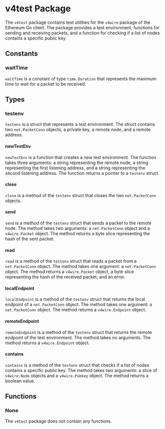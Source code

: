# v4test Package

The `v4test` package contains test utilities for the `v4wire` package of the Ethereum Go client. The package provides a test environment, functions for sending and receiving packets, and a function for checking if a list of nodes contains a specific public key.

## Constants

### waitTime

`waitTime` is a constant of type `time.Duration` that represents the maximum time to wait for a packet to be received.

## Types

### testenv

`testenv` is a struct that represents a test environment. The struct contains two `net.PacketConn` objects, a private key, a remote node, and a remote address.

#### newTestEnv

`newTestEnv` is a function that creates a new test environment. The function takes three arguments: a string representing the remote node, a string representing the first listening address, and a string representing the second listening address. The function returns a pointer to a `testenv` struct.

#### close

`close` is a method of the `testenv` struct that closes the two `net.PacketConn` objects.

#### send

`send` is a method of the `testenv` struct that sends a packet to the remote node. The method takes two arguments: a `net.PacketConn` object and a `v4wire.Packet` object. The method returns a byte slice representing the hash of the sent packet.

#### read

`read` is a method of the `testenv` struct that reads a packet from a `net.PacketConn` object. The method takes one argument: a `net.PacketConn` object. The method returns a `v4wire.Packet` object, a byte slice representing the hash of the received packet, and an error.

#### localEndpoint

`localEndpoint` is a method of the `testenv` struct that returns the local endpoint of a `net.PacketConn` object. The method takes one argument: a `net.PacketConn` object. The method returns a `v4wire.Endpoint` object.

#### remoteEndpoint

`remoteEndpoint` is a method of the `testenv` struct that returns the remote endpoint of the test environment. The method takes no arguments. The method returns a `v4wire.Endpoint` object.

#### contains

`contains` is a method of the `testenv` struct that checks if a list of nodes contains a specific public key. The method takes two arguments: a slice of `v4wire.Node` objects and a `v4wire.Pubkey` object. The method returns a boolean value.

## Functions

### None

The `v4test` package does not contain any functions.